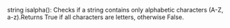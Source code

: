 string isalpha(): Checks if a string contains only alphabetic characters (A-Z, a-z).Returns True if all characters are letters, otherwise False.
